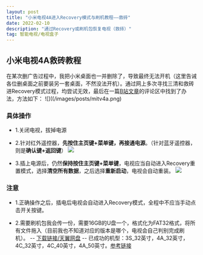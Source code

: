 ```yaml
---
layout: post
title: "小米电视4A进入Recovery模式与刷机教程——救砖"
date: 2022-02-10 
description: "通过Recovery或刷机包恢复电视（救砖）"
tag: 智能电视/电视盒子
---   
```


## 小米电视4A救砖教程

在某次删广告过程中，我把小米桌面也一并删除了，导致最终无法开机（这里告诫各位删桌面之前要装另一套桌面，不然没法开机）。通过网上多次寻找三清和救砖进Recovery模式过程，均尝试无效，最后在一篇[B站文章](https://www.bilibili.com/read/cv9861216/)的评论区中找到了办法，方法如下：
![]((/images/posts/mitv4a.png)


### 具体操作

- 1.关闭电视，拔掉电源

- 2.针对红外遥控器，**先按住主页键+菜单键，再接通电源**。（针对蓝牙遥控器，则是**确认键+返回键**）
![](https://jcimg.dangbei.net/jc/uploads/allimg/180417/1-1P41G4024I60.jpg)

- 3.插上电源后，仍然**保持按住主页键+菜单键**，电视应当自动进入Recovery重置模式，选择**清空所有数据**，之后选择**重新启动**，电视会自动重装。
![](https://wddata.dangbei.net/forum/201804/02/135538koszswfwgwn6sdf4.jpg!w700)

### 注意

- 1.正确操作之后，插电后电视会自动进入Recovery模式，全程中不应当手动点击开关按键。

- 2.需要刷机包我会传一份，需要16GB的U盘一个，格式化为FAT32格式，将所有文件拖入（目前我也不知道对应的版本是哪个，电视会自己判别完成刷机）。
-- [下载链接/天翼网盘](https://cloud.189.cn/web/share?code=JnqqymZjuEfq)
-- 已成功的机型：3S_32英寸，4A_32英寸，4C_32英寸，4C_40英寸，4A_50英寸。[参考链接](https://www.znds.com/tv-1182864-1-1.html)
